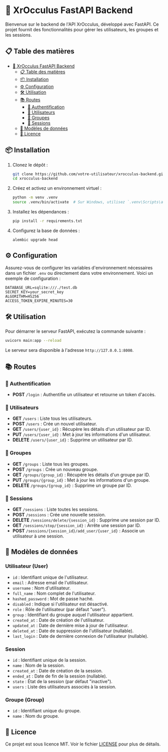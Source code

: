 # 🚀 XrOcculus FastAPI Backend

Bienvenue sur le backend de l'API XrOcculus, développé avec FastAPI. Ce projet fournit des fonctionnalités pour gérer les utilisateurs, les groupes et les sessions.

## 📋 Table des matières

- [🚀 XrOcculus FastAPI Backend](#-xrocculus-fastapi-backend)
  - [📋 Table des matières](#-table-des-matières)
  - [📦 Installation](#-installation)
  - [⚙️ Configuration](#️-configuration)
  - [🛠️ Utilisation](#️-utilisation)
  - [📚 Routes](#-routes)
    - [🔐 Authentification](#-authentification)
    - [👥 Utilisateurs](#-utilisateurs)
    - [👥 Groupes](#-groupes)
    - [📅 Sessions](#-sessions)
  - [📝 Modèles de données](#-modèles-de-données)
  - [📄 Licence](#-licence)

## 📦 Installation

1. Clonez le dépôt :
   ```bash
   git clone https://github.com/votre-utilisateur/xrocculus-backend.git
   cd xrocculus-backend
   ```

2. Créez et activez un environnement virtuel :
   ```bash
   python -m venv .venv
   source .venv/bin/activate  # Sur Windows, utilisez `.venv\Scripts\activate`
   ```

3. Installez les dépendances :
   ```bash
   pip install -r requirements.txt
   ```

4. Configurez la base de données :
   ```bash
   alembic upgrade head
   ```

## ⚙️ Configuration

Assurez-vous de configurer les variables d'environnement nécessaires dans un fichier `.env` ou directement dans votre environnement. Voici un exemple de configuration :

```env
DATABASE_URL=sqlite:///./test.db
SECRET_KEY=your_secret_key
ALGORITHM=HS256
ACCESS_TOKEN_EXPIRE_MINUTES=30
```

## 🛠️ Utilisation

Pour démarrer le serveur FastAPI, exécutez la commande suivante :

```bash
uvicorn main:app --reload
```

Le serveur sera disponible à l'adresse `http://127.0.0.1:8000`.

## 📚 Routes

### 🔐 Authentification

- **POST** `/login` : Authentifie un utilisateur et retourne un token d'accès.

### 👥 Utilisateurs

- **GET** `/users` : Liste tous les utilisateurs.
- **POST** `/users` : Crée un nouvel utilisateur.
- **GET** `/users/{user_id}` : Récupère les détails d'un utilisateur par ID.
- **PUT** `/users/{user_id}` : Met à jour les informations d'un utilisateur.
- **DELETE** `/users/{user_id}` : Supprime un utilisateur par ID.

### 👥 Groupes

- **GET** `/groups` : Liste tous les groupes.
- **POST** `/groups` : Crée un nouveau groupe.
- **GET** `/groups/{group_id}` : Récupère les détails d'un groupe par ID.
- **PUT** `/groups/{group_id}` : Met à jour les informations d'un groupe.
- **DELETE** `/groups/{group_id}` : Supprime un groupe par ID.

### 📅 Sessions

- **GET** `/sessions` : Liste toutes les sessions.
- **POST** `/sessions` : Crée une nouvelle session.
- **DELETE** `/sessions/delete/{session_id}` : Supprime une session par ID.
- **GET** `/sessions/stop/{session_id}` : Arrête une session par ID.
- **POST** `/sessions/{session_id}/add_user/{user_id}` : Associe un utilisateur à une session.

## 📝 Modèles de données

### Utilisateur (User)

- `id` : Identifiant unique de l'utilisateur.
- `email` : Adresse email de l'utilisateur.
- `username` : Nom d'utilisateur.
- `full_name` : Nom complet de l'utilisateur.
- `hashed_password` : Mot de passe haché.
- `disabled` : Indique si l'utilisateur est désactivé.
- `role` : Rôle de l'utilisateur (par défaut "user").
- `group` : Identifiant du groupe auquel l'utilisateur appartient.
- `created_at` : Date de création de l'utilisateur.
- `updated_at` : Date de dernière mise à jour de l'utilisateur.
- `deleted_at` : Date de suppression de l'utilisateur (nullable).
- `last_login` : Date de dernière connexion de l'utilisateur (nullable).

### Session

- `id` : Identifiant unique de la session.
- `name` : Nom de la session.
- `created_at` : Date de création de la session.
- `ended_at` : Date de fin de la session (nullable).
- `state` : État de la session (par défaut "inactive").
- `users` : Liste des utilisateurs associés à la session.

### Groupe (Group)

- `id` : Identifiant unique du groupe.
- `name` : Nom du groupe.

## 📄 Licence

Ce projet est sous licence MIT. Voir le fichier [LICENSE](LICENSE) pour plus de détails.